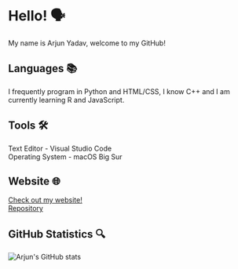# Hello! 🗣
My name is Arjun Yadav, welcome to my GitHub!

## Languages 📚
I frequently program in Python and HTML/CSS, I know C++ and I am currently learning R and JavaScript.

## Tools 🛠
Text Editor - Visual Studio Code <br>
Operating System - macOS Big Sur

## Website 🌐
[Check out my website!](https://arjunyadav.net) <br> [Repository](https://github.com/y-arjun-y/arjunyadav.net)

## GitHub Statistics 🔍
![Arjun's GitHub stats](https://github-readme-stats.vercel.app/api?username=y-arjun-y&count_private=true)
